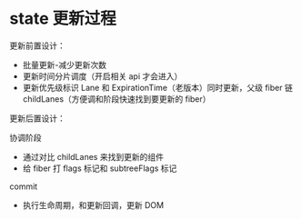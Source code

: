 # state 更新过程

更新前置设计：

- 批量更新-减少更新次数
- 更新时间分片调度（开启相关 api 才会进入）
- 更新优先级标识 Lane 和 ExpirationTime（老版本）同时更新，父级 fiber 链childLanes（方便调和阶段快速找到要更新的 fiber）

更新后置设计：

协调阶段

- 通过对比 childLanes 来找到更新的组件
- 给 fiber 打 flags 标记和 subtreeFlags 标记

commit

- 执行生命周期，和更新回调，更新 DOM